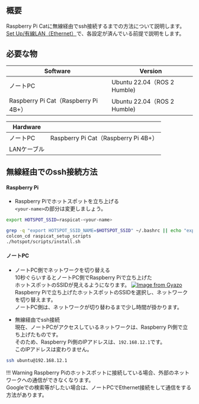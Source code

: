 ## 概要
Raspberry Pi Catに無線経由でssh接続するまでの方法について説明します。  
[Set Up/有線LAN（Ethernet）](../set_up/wired.md)で、各設定が済んでいる前提で説明をします。

## 必要な物
| Software         | Version                                      |
| ---------------- | -------------------------------------------- | 
| ノートPC         | Ubuntu 22.04（ROS 2 Humble) |
| Raspberry Pi Cat（Raspberry Pi 4B+） | Ubuntu 22.04（ROS 2 Humble) |

| Hardware            |                  | 
| ------------------- | ---------------- | 
| ノートPC            | Raspberry Pi Cat（Raspberry Pi 4B+） | 
| LANケーブル |  | 

## 無線経由でのssh接続方法

#### Raspberry Pi

* Raspberry Piでホットスポットを立ち上げる  
`<your-name>`の部分は変更しましょう。
```sh
export HOTSPOT_SSID=raspicat-<your-name>
```
```sh
grep -q "export HOTSPOT_SSID_NAME=$HOTSPOT_SSID" ~/.bashrc || echo "export HOTSPOT_SSID_NAME=$HOTSPOT_SSID" >> ~/.bashrc
colcon_cd raspicat_setup_scripts
./hotspot/scripts/install.sh
```

#### ノートPC


* ノートPC側でネットワークを切り替える  
10秒ぐらいするとノートPC側でRaspberry Piで立ち上げた  
ホットスポットのSSIDが見えるようになります。
[![Image from Gyazo](https://i.gyazo.com/f8d062086a3f1eb98c692913035d2573.png)](https://gyazo.com/f8d062086a3f1eb98c692913035d2573)
Raspberry Piで立ち上げたホットスポットのSSIDを選択し、ネットワークを切り替えます。  
ノートPC側は、ネットワークが切り替わるまで少し時間が掛かります。  

* 無線経由でssh接続  
現在、ノートPCがアクセスしているネットワークは、Raspberry Pi側で立ち上げたものです。  
そのため、Raspberry Pi側のIPアドレスは、`192.168.12.1`です。  
このIPアドレスは変わりません。
```sh
ssh ubuntu@192.168.12.1
```

!!! Warning
    Raspberry Piのホットスポットに接続している場合、外部のネットワークへの通信ができなくなります。  
    Googleでの検索等がしたい場合は、ノートPCでEthernet接続をして通信をする方法があります。